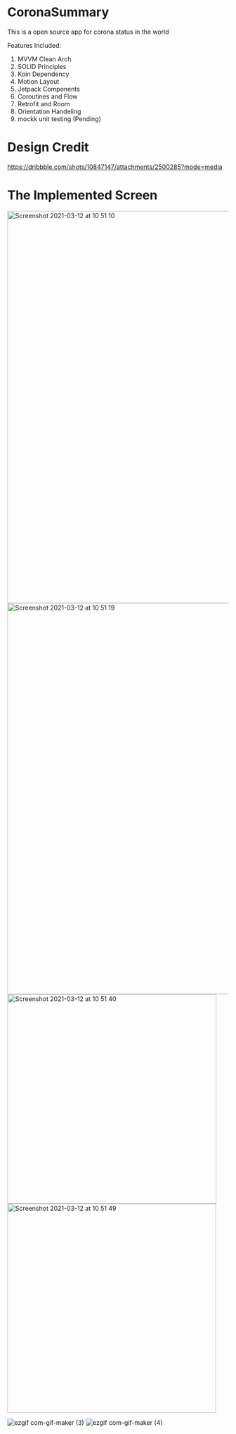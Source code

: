 # CoronaSummary
This is a open source app for corona status in the world

Features Included: 
1. MVVM Clean Arch
2. SOLID Principles
3. Koin Dependency
4. Motion Layout
5. Jetpack Components
6. Coroutines and Flow
8. Retrofit and Room
9. Orientation Handeling
10. mockk unit testing (Pending)

# Design Credit
https://dribbble.com/shots/10847147/attachments/2500285?mode=media

# The Implemented Screen
<img width="891" alt="Screenshot 2021-03-12 at 10 51 10" src="https://user-images.githubusercontent.com/16761273/110923257-fce52580-8320-11eb-8440-b5d90326b37e.png">
<img width="889" alt="Screenshot 2021-03-12 at 10 51 19" src="https://user-images.githubusercontent.com/16761273/110923267-ff477f80-8320-11eb-8c98-ee5cc0f83ec9.png">
<img width="476" alt="Screenshot 2021-03-12 at 10 51 40" src="https://user-images.githubusercontent.com/16761273/110923271-ffe01600-8320-11eb-81a7-d7d445c9fcba.png">
<img width="475" alt="Screenshot 2021-03-12 at 10 51 49" src="https://user-images.githubusercontent.com/16761273/110923275-0078ac80-8321-11eb-9bf5-7b8cd37f323c.png">

![ezgif com-gif-maker (3)](https://user-images.githubusercontent.com/16761273/110925784-e7252f80-8323-11eb-80a7-4fe56e113b43.gif)
![ezgif com-gif-maker (4)](https://user-images.githubusercontent.com/16761273/110925803-ebe9e380-8323-11eb-8adb-1c8932a830d4.gif)

